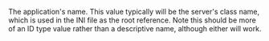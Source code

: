 ﻿The application's name. This value typically will be the server's class name, which is used in the INI file as the root reference. Note this should be more of an ID type value rather than a descriptive name, although either will work.